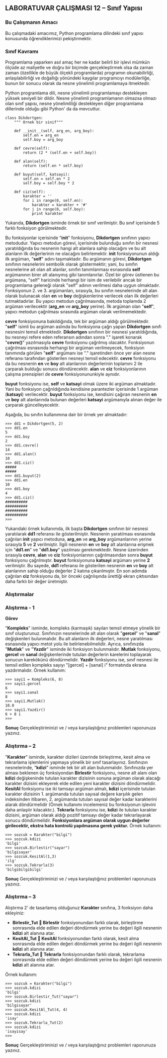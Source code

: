 ## LABORATUVAR ÇALIŞMASI 12 – Sınıf Yapısı

### Bu Çalışmanın Amacı

Bu çalışmadaki amacımız, Python programlama dilindeki sınıf yapısı konusunda öğrendiklerimizi pekiştirmektir.

### Sınıf Kavramı

Programlama yaparken asıl amaç her ne kadar belirli bir işlevi mümkün ölçüde az maliyetle ve doğru bir biçimde gerçekleştirmek olsa da zaman zaman (özellikle de büyük ölçekli programlarda) programın okunabilirliği, anlaşılabilirliği ve doğallığı yönündeki kaygılar programcıyı modülerliğe, bunun bir sonucu olarak da nesne yönelimli programlamaya itmektedir.

Python programlama dili, nesne yönelimli programlamayı destekleyen yüksek seviyeli bir dildir. Nesne yönelimli programlamanın olmazsa olmazı olan sınıf yapısı, nesne yönelimliliği destekleyen diğer programlama dillerinde olduğu gibi Python' da da mevcuttur.

~~~~{.python}
class Dikdortgen:
    """ Ornek bir sinif"""

    def __init__(self, arg_en, arg_boy):
        self.en = arg_en
        self.boy = arg_boy

    def cevre(self):
        return (2 * (self.en + self.boy))

    def alan(self):
        return (self.en * self.boy)

    def buyut(self, katsayi):
        self.en = self.en * 2
        self.boy = self.boy * 2

    def ciz(self):
        karakter = ''
        for i in range(0, self.en):
            karakter = karakter + '#'
        for j in range(0, self.boy):
            print karakter
~~~~

Yukarıda, **Dikdortgen** isminde örnek bir sınıf verilmiştir. Bu sınıf içerisinde 5 farklı fonksiyon görülmektedir.

Bu fonksiyonlar içerisinde "**__init__**" fonksiyonu, **Dikdortgen** sınıfının yapıcı metodudur. Yapıcı metodun görevi, içerisinde bulunduğu sınıfın bir nesnesi yaratıldığında bu nesnenin hangi alt alanlara sahip olacağını ve bu alt alanların ilk değerlerinin ne olacağını belirlemektir. **__init__** fonksiyonunun aldığı ilk argüman, "**self**" adını taşımaktadır. Bu argümanın görevi, **Dikdortgen** sınıfının nesnelerini sembolik olarak göstermektir; yani, bu sınıfın nesnelerine ait olan alt alanlar, sınıfın tanımlanması esnasında **self** argümanının birer alt alanıymış gibi tanımlanırlar. Özel bir görev üstlenen bu argümana, "self" haricinde herhangi bir isim de verilebilir ancak bir programlama geleneği olarak "self" adının verilmesi daha uygun olmaktadır. Fonksiyonun 2. ve 3. argümanları, sırasıyla, bu sınıfın nesnelerinde alt alan olarak bulunacak olan **en** ve **boy** değişkenlerine verilecek olan ilk değerleri tutmaktadırlar. Bu yapıcı metodun çağrılmasında, metoda toplamda 2 argüman verilecektir (**arg_en** ve **arg_boy** yerine). İlk argüman olan "**self**", yapıcı metodun çağrılması sırasında argüman olarak verilmemektedir.

**cevre** fonksiyonuna bakıldığında, tek bir argüman aldığı görülmektedir. "**self**" isimli bu argüman aslında bu fonksiyona çağrı yapan **Dikdortgen** sınıfı nesnesini temsil etmektedir. **Dikdortgen** sınıfının bir nesnesi yaratıldığında, bu nesneyi refere eden referansın adından sonra "." işareti konarak "**cevre()**" yazılmasıyla **cevre** fonksiyonu çağrılmış olacaktır. Fonksiyonun çağrılması esnasında herhangi bir argüman verilmeyecek, fonksiyon tanımında görülen "**self**" argümanı ise "." işaretinden önce yer alan nesne referansı tarafından gösterilen nesneyi temsil edecektir. **cevre** fonksiyonu da bu nesnenin **en** ve **boy** alt alanlarının değerlerinin toplamını 2 ile çarparak bulduğu sonucu döndürecektir. **alan** ve **ciz** fonksiyonlarının çalışma prensipleri de **cevre** fonksiyonununkiyle aynıdır.

**buyut** fonksiyonu ise, **self** ve **katsayi** olmak üzere iki argüman almaktadır. Yani bu fonksiyon çağrıldığında kendisine parantezler içerisinde 1 argüman (**katsayi**) verilecektir. **buyut** fonksiyonu ise, kendisini çağıran nesnenin **en** ve **boy** alt alanlarında bulunan değerleri **katsayi** argümanıyla alınan değer ile çarparak güncelleyecektir.

Aşağıda, bu sınıfın kullanımına dair bir örnek yer almaktadır:

~~~~{.python}
>>> dd1 = Dikdortgen(5, 2)
>>> dd1.en
5
>>> dd1.boy
2
>>> dd1.cevre()
14
>>> dd1.alan()
10
>>> dd1.ciz()
#####
#####
>>> dd1.buyut(2)
>>> dd1.en
10
>>> dd1.boy
4
>>> dd1.ciz()
##########
##########
##########
##########
>>>
~~~~

Yukarıdaki örnek kullanımda, ilk başta **Dikdortgen** sınıfının bir nesnesi yaratılarak **dd1** referansı ile gösterilmiştir. Nesnenin yaratılması esnasında çağrılan **__init__** yapıcı metoduna, **arg_en** ve **arg_boy** argümanlarının yerine sırasıyla **5** ve **2** verilmiştir. İlgili nesnenin **en** ve **boy** alt alanlarına erişmek için "**dd1.en**" ve "**dd1.boy**" yazılması gerekmektedir. Nesne üzerinden sırasıyla **cevre**, **alan** ve **ciz** fonksiyonlarının çağrılmasından sonra **buyut** fonksiyonu çağrılmıştır. **buyut** fonksiyonuna **katsayi** argümanı yerine **2** verilmiştir. Bu sayede, **dd1** referansı ile gösterilen nesnenin **en** ve **boy** alt alanlarının sahip olduğu değerler 2 katına çıkarılmıştır. En son adımda çağrılan **ciz** fonksiyonu da, bir önceki çağrılışında ürettiği ekran çıktısından daha farklı bir değer üretmiştir.

### Alıştırmalar

### Alıştırma - 1

**Görev**

"**Kompleks**" isminde, kompleks (karmaşık) sayıları temsil etmeye yönelik bir sınıf oluşturunuz. Sınıfınızın nesnelerinde alt alan olarak "**gercel**" ve "**sanal**" değişkenleri bulunmalıdır. Bu alt alanların ilk değerleri, nesne yaratılması esnasında yapıcı metot yolu ile belirlenebilmelidir. Ayrıca, sınıfınızda "**Mutlak**" ve "**Yazdir**" isminde iki fonksiyon bulunmalıdır. **Mutlak** fonksiyonu, **gercel** ve **sanal** değişkenlerinde tutulan değerlerin karelerini toplayarak sonucun karekökünü döndürmelidir. **Yazdir** fonksiyonu ise, sınıf nesnesi ile temsil edilen kompleks sayıyı "[gercel] + [sanal] i" formatında ekrana yazdırmalıdır. Örnek kullanım:

~~~~{.python]
>>> sayi1 = Kompleks(6, 8)
>>> sayi1.gercel
6
>>> sayi1.sanal
8
>>> sayi1.Mutlak()
10.0
>>> sayi1.Yazdir()
6 + 8 i
>>>
~~~~

**Sonuç**
Gerçekleştiriminizi ve / veya karşılaştığınız problemleri raporunuza yazınız.

### Alıştırma – 2

"**Karakter**" isminde, karakter dizileri üzerinde birleştirme, kesit alma ve tekrarlama işlemlerini yapmaya yönelik bir sınıf tasarlayınız. Sınıfınızın nesnelerinde, "**kdizi**" isminde tek bir alt alan bulunmalıdır. Sınıfınızda yer alması beklenen üç fonksiyondan **Birlestir** fonksiyonu, nesne alt alanı olan **kdizi** değişkeninde tutulan karakter dizisinin sonuna argüman olarak alacağı karakter dizisini ekleyerek elde edilen yeni karakter dizisini döndürmelidir. **KesitAl** fonksiyonu ise iki tamsayı argüman almalı, **kdizi** içerisinde tutulan karakter dizisinin 1. argümanda tutulan sayısal değere karşılık gelen indeksinden itibaren, 2. argümanda tutulan sayısal değer kadar karakterini alarak döndürmelidir (Örnek kullanımı incelemeniz bu fonksiyonun işlevini daha anlaşılır kılacaktır.). **Tekrarla** fonksiyonu ise, **kdizi** ile tutulan karakter dizisini, argüman olarak aldığı pozitif tamsayı değer kadar tekrarlayarak sonucu döndürmelidir. **Fonksiyonlara argüman olarak uygun değerler girilecektir, ekstra hata kontrolü yapılmasına gerek yoktur.** Örnek kullanım:

~~~~{.python}
>>> sozcuk = Karakter("bilgi")
>>> sozcuk.kdizi
'bilgi'
>>> sozcuk.Birlestir("sayar")
'bilgisayar'
>>> sozcuk.KesitAl(1,3)
'ilg'
>>> sozcuk.Tekrarla(3)
'bilgibilgibilgi'
~~~~

**Sonuç**
Gerçekleştiriminizi ve / veya karşılaştığınız problemleri raporunuza yazınız.

### Alıştırma – 3

Alıştırma 2' de tasarlamış olduğunuz **Karakter** sınıfına, 3 fonksiyon daha ekleyiniz:

* **Birlestir_Tut  Birlestir** fonksiyonundan farklı olarak, birleştirme sonrasında elde edilen değeri döndürmek yerine bu değeri ilgili nesnenin **kdizi** alt alanına atar.
* **KesitAl_Tut  KesitAl** fonksiyonundan farklı olarak, kesit alma sonrasında elde edilen değeri döndürmek yerine bu değeri ilgili nesnenin **kdizi** alt alanına atar.
* **Tekrarla_Tut  Tekrarla** fonksiyonundan farklı olarak, tekrarlama sonrasında elde edilen değeri döndürmek yerine bu değeri ilgili nesnenin **kdizi** alt alanına atar.

Örnek kullanım:

~~~~{.python}
>>> sozcuk = Karakter("bilgi")
>>> sozcuk.kdizi
'bilgi'
>>> sozcuk.Birlestir_Tut("sayar")
>>> sozcuk.kdizi
'bilgisayar'
>>> sozcuk.KesitAl_Tut(4, 4)
>>> sozcuk.kdizi
'isay'
>>> sozcuk.Tekrarla_Tut(2)
>>> sozcuk.kdizi
'isayisay'
>>>
~~~~

**Sonuç**
Gerçekleştiriminizi ve / veya karşılaştığınız problemleri raporunuza yazınız.
